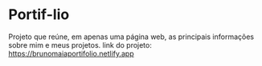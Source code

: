 # Portif-lio
Projeto que reúne, em apenas uma página web, as principais informações sobre mim e meus projetos.
link do projeto: https://brunomaiaportifolio.netlify.app
